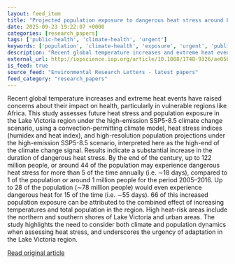 ```yaml
---
layout: feed_item
title: "Projected population exposure to dangerous heat stress around Lake Victoria under a high-end climate change scenario"
date: 2025-09-23 19:22:07 +0000
categories: [research_papers]
tags: ['public-health', 'climate-health', 'urgent']
keywords: ['population', 'climate-health', 'exposure', 'urgent', 'public-health', 'projected']
description: "Recent global temperature increases and extreme heat events have raised concerns about their impact on health, particularly in vulnerable regions like Africa"
external_url: http://iopscience.iop.org/article/10.1088/1748-9326/ae05b1
is_feed: true
source_feed: "Environmental Research Letters - latest papers"
feed_category: "research_papers"
---
```


Recent global temperature increases and extreme heat events have raised concerns about their impact on health, particularly in vulnerable regions like Africa. This study assesses future heat stress and population exposure in the Lake Victoria region under the high-emission SSP5-8.5 climate change scenario, using a convection-permitting climate model, heat stress indices (humidex and heat index), and high-resolution population projections under the high-emission SSP5-8.5 scenario, interpreted here as the high-end of the climate change signal. Results indicate a substantial increase in the duration of dangerous heat stress. By the end of the century, up to 122 million people, or around 44 of the population may experience dangerous heat stress for more than 5 of the time annually (i.e. ∼18 days), compared to 1 of the population or around 1 million people for the period 2005–2016. Up to 28 of the population (∼78 million people) would even experience dangerous heat for 15 of the time (i.e. ∼55 days). 66 of this increased population exposure can be attributed to the combined effect of increasing temperatures and total population in the region. High heat-risk areas include the northern and southern shores of Lake Victoria and urban areas. The study highlights the need to consider both climate and population dynamics when assessing heat stress, and underscores the urgency of adaptation in the Lake Victoria region.

[Read original article](http://iopscience.iop.org/article/10.1088/1748-9326/ae05b1)
